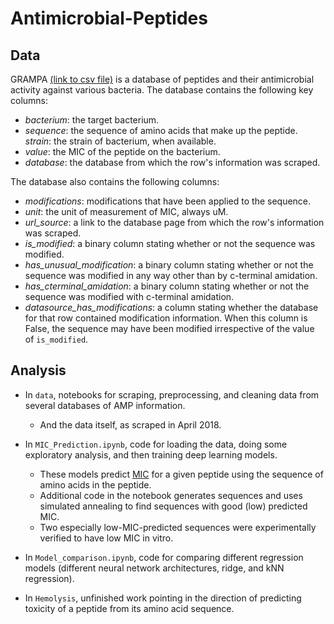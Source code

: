 # Antimicrobial-Peptides

## Data
GRAMPA [(link to csv file)](https://github.com/zswitten/Antimicrobial-Peptides/blob/master/data/grampa.csv) is a database of peptides and their antimicrobial activity against various bacteria. The database contains the following key columns:
- _bacterium_: the target bacterium.
- _sequence_: the sequence of amino acids that make up the peptide.
_strain_: the strain of bacterium, when available.
- _value_: the MIC of the peptide on the bacterium.
- _database_: the database from which the row's information was scraped.

The database also contains the following columns:
- _modifications_: modifications that have been applied to the sequence.
- _unit_: the unit of measurement of MIC, always uM.
- _url_source_: a link to the database page from which the row's information was scraped.
- _is_modified_: a binary column stating whether or not the sequence was modified.
- _has_unusual_modification_: a binary column stating whether or not the sequence was modified in any way other than by c-terminal amidation.
- _has_cterminal_amidation_: a binary column stating whether or not the sequence was modified with c-terminal amidation.
- _datasource_has_modifications_: a column stating whether the database for that row contained modification information. When this column is False, the sequence may have been modified irrespective of the value of `is_modified`.

## Analysis

* In `data`, notebooks for scraping, preprocessing, and cleaning data from several databases of AMP information.
    * And the data itself, as scraped in April 2018.
  
* In `MIC_Prediction.ipynb`, code for loading the data, doing some exploratory analysis, and then training deep learning models.
    * These models predict [MIC](https://en.wikipedia.org/wiki/Minimum_inhibitory_concentration) for a given peptide using the sequence of amino acids in the peptide.
    * Additional code in the notebook generates sequences and uses simulated annealing to find sequences with good (low) predicted MIC.
    * Two especially low-MIC-predicted sequences were experimentally verified to have low MIC in vitro.
    
* In `Model_comparison.ipynb`, code for comparing different regression models (different neural network architectures, ridge, and kNN regression).

* In `Hemolysis`, unfinished work pointing in the direction of predicting toxicity of a peptide from its amino acid sequence.
